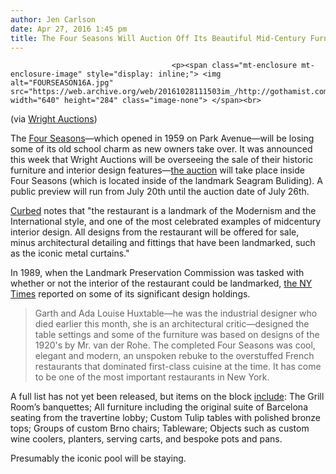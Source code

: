 ```yaml
---
author: Jen Carlson
date: Apr 27, 2016 1:45 pm
title: The Four Seasons Will Auction Off Its Beautiful Mid-Century Furnishings
---
```


	
										<p><span class="mt-enclosure mt-enclosure-image" style="display: inline;"> <img alt="FOURSEASON16A.jpg" src="https://web.archive.org/web/20161028111503im_/http://gothamist.com/attachments/arts_jen/FOURSEASON16A.jpg" width="640" height="284" class="image-none"> </span><br>
<span class="photo_caption">(via <a href="https://web.archive.org/web/20161028111503/http://www.wright20.com/pages/the-four-seasons">Wright Auctions</a>)</span></p>

<p>The <a href="https://web.archive.org/web/20161028111503/http://gothamist.com/tags/fourseasons">Four Seasons</a>&#x2014;which opened in 1959 on Park Avenue&#x2014;will be losing some of its old school charm as new owners take over. It was announced this week that Wright Auctions will be overseeing the sale of their historic furniture and interior design features&#x2014;<a href="https://web.archive.org/web/20161028111503/http://www.wright20.com/pages/the-four-seasons">the auction</a> will take place inside Four Seasons (which is located inside of the landmark Seagram Buliding). A public preview will run from July 20th until the auction date of July 26th.</p>

<p><a href="https://web.archive.org/web/20161028111503/http://www.curbed.com/2016/4/27/11518580/four-seasons-restaurant-design-auction-wright-auctions">Curbed</a> notes that &quot;the restaurant is a landmark of the Modernism and the International style, and one of the most celebrated examples of midcentury interior design. All designs from the restaurant will be offered for sale, minus architectural detailing and fittings that have been landmarked, such as the iconic metal curtains.&quot; </p>

<p>In 1989, when the Landmark Preservation Commission was tasked with whether or not the interior of the restaurant could be landmarked, <a href="https://web.archive.org/web/20161028111503/http://www.nytimes.com/1989/07/30/realestate/streetscapes-the-four-seasons-serving-up-a-restaurant-for-landmark-designation.html">the NY Times</a> reported on some of its significant design holdings.</p>

<blockquote>Garth and Ada Louise Huxtable&#x2014;he was the industrial designer who died earlier this month, she is an architectural critic&#x2014;designed the table settings and some of the furniture was based on designs of the 1920&apos;s by Mr. van der Rohe. The completed Four Seasons was cool, elegant and modern, an unspoken rebuke to the overstuffed French restaurants that dominated first-class cuisine at the time. It has come to be one of the most important restaurants in New York.</blockquote>

<p>A full list has not yet been released, but items on the block <a href="https://web.archive.org/web/20161028111503/http://archpaper.com/2016/04/four-seasons-interior-furniture-decor-auction/#gallery-0-slide-0">include</a>: The Grill Room&#x2019;s banquettes; All furniture including the original suite of Barcelona seating from the travertine lobby; Custom Tulip tables with polished bronze tops; Groups of custom Brno chairs; Tableware; Objects such as custom wine coolers, planters, serving carts, and bespoke pots and pans. </p>

<p>Presumably the iconic pool will be staying.</p>					
										
									
				